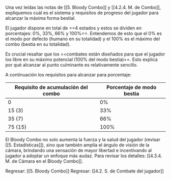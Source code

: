 
Una vez leídas las notas de [[5. Bloody Combo]] y [[4.2.4. M. de Combo]], expliquemos cuál es el sistema y requisitos de progreso del jugador para alcanzar la máxima forma bestial.

El jugador dispone en total de ==4 estados y estos se dividen en porcentajes: 0%, 33%, 66% y 100%==. Entendemos de esto que el 0% es el modo por defecto (humano en su totalidad) y el 100% es el máximo del combo (bestia en su totalidad).

Es crucial resaltar que los ==combates están diseñados para que el jugador los libre en su máximo potencial (100% del modo bestia)==. Esto explica por qué alcanzar al punto culminante es relativamente sencillo.

A continuación los requisitos para alcanzar para porcentaje:

| Requisito de acumulación del combo | Porcentaje de modo bestia |
| ---------------------------------- | ------------------------- |
| 0                                  | 0%                        |
| 15 (3)                             | 33%                       |
| 35 (7)                             | 66%                       |
| 75 (15)                            | 100%                      |

El Bloody Combo no solo aumenta la fuerza y la salud del jugador (revisar [[5. Estadísticas]]), sino que también amplía el ángulo de visión de la cámara, brindando una sensación de mayor libertad e incentivando al jugador a adoptar un enfoque más audaz. Para revisar los detalles: [[4.3.4. M. de Cámara en el Bloody Combo]].


Regresar: [[5. Bloody Combo]]
Regresar: [[4.2. S. de Combate del jugador]]